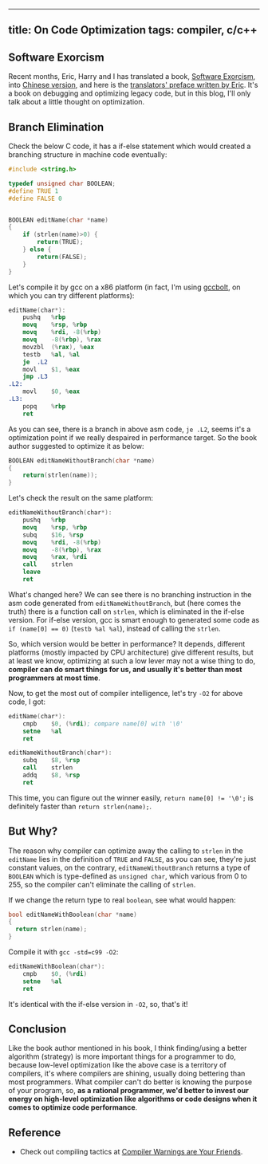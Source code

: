 ---------------------
title: On Code Optimization
tags: compiler, c/c++
---------------------

## Software Exorcism

Recent months, Eric, Harry and I has translated a book, [Software Exorcism](http://www.amazon.com/Software-Exorcism-Handbook-Debugging-Optimizing/dp/1590592344), into [Chinese version](http://book.douban.com/subject/25900304/), and here is the [translators' preface written by Eric](http://zhangliaoyuan.me/blog/2014/02/24/translating-preface-of-software-exorcism/). It's a book on debugging and optimizing legacy code, but in this blog, I'll only talk about a little thought on optimization.

## Branch Elimination

Check the below C code, it has a if-else statement which would created a branching structure in machine code eventually:

``` c
#include <string.h>

typedef unsigned char BOOLEAN;
#define TRUE 1
#define FALSE 0


BOOLEAN editName(char *name)
{
    if (strlen(name)>0) {
        return(TRUE);
    } else {
        return(FALSE);
    }
}
```

Let's compile it by gcc on a x86 platform (in fact, I'm using [gccbolt](https://gcc.godbolt.org/), on which you can try different platforms):

``` nasm
editName(char*):
	pushq	%rbp
	movq	%rsp, %rbp
	movq	%rdi, -8(%rbp)
	movq	-8(%rbp), %rax
	movzbl	(%rax), %eax
	testb	%al, %al
	je	.L2
	movl	$1, %eax
	jmp	.L3
.L2:
	movl	$0, %eax
.L3:
	popq	%rbp
	ret
```

As you can see, there is a branch in above asm code, `je .L2`, seems it's a optimization point if we really despaired in performance target. So the book author suggested to optimize it as below:

``` c
BOOLEAN editNameWithoutBranch(char *name)
{
    return(strlen(name));
}
```

Let's check the result on the same platform:

``` nasm
editNameWithoutBranch(char*):
	pushq	%rbp
	movq	%rsp, %rbp
	subq	$16, %rsp
	movq	%rdi, -8(%rbp)
	movq	-8(%rbp), %rax
	movq	%rax, %rdi
	call	strlen
	leave
	ret
```

What's changed here? We can see there is no branching instruction in the asm code generated from `editNameWithoutBranch`, but (here comes the truth) there is a function call on `strlen`, which is eliminated in the if-else version. For if-else version, gcc is smart enough to generated some code as `if (name[0] == 0)` (`testb %al %al`), instead of calling the `strlen`.

So, which version would be better in performance? It depends, different platforms (mostly impacted by CPU architecture) give different results, but at least we know, optimizing at such a low lever may not a wise thing to do, **compiler can do smart things for us, and usually it's better than most programmers at most time**.

Now, to get the most out of compiler intelligence, let's try `-O2` for above code, I got:

``` nasm
editName(char*):
	cmpb	$0, (%rdi); compare name[0] with '\0'
	setne	%al
	ret

editNameWithoutBranch(char*):
	subq	$8, %rsp
	call	strlen
	addq	$8, %rsp
	ret
```

This time, you can figure out the winner easily, `return name[0] != '\0';` is definitely faster than `return strlen(name);`.

## But Why?

The reason why compiler can optimize away the calling to `strlen` in the `editName` lies in the definition of `TRUE` and `FALSE`, as you can see, they're just constant values, on the contrary, `editNameWithoutBranch` returns a type of `BOOLEAN` which is type-defined as `unsigned char`, which various from 0 to 255, so the compiler can't eliminate the calling of `strlen`.

If we change the return type to real `boolean`, see what would happen:

``` c
bool editNameWithBoolean(char *name)
{
  return strlen(name);
}
```

Compile it with `gcc -std=c99 -O2`:

``` nasm
editNameWithBoolean(char*):
	cmpb	$0, (%rdi)
	setne	%al
	ret
```

It's identical with the if-else version in `-O2`, so, that's it!

## Conclusion

Like the book author mentioned in his book, I think finding/using a better algorithm (strategy) is more important things for a programmer to do, because low-level optimization like the above case is a territory of compilers, it's where compilers are shining, usually doing bettering than most programmers. What compiler can't do better is knowing the purpose of your program, so, **as a rational programmer, we'd better to invest our energy on high-level optimization like algorithms or code designs when it comes to optimize code performance**.

## Reference

* Check out compiling tactics at [Compiler Warnings are Your Friends](/posts/2013-02-26-compiler-warnings-are-your-friends.html).

